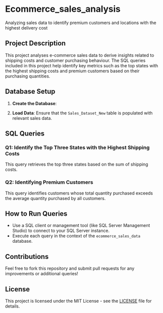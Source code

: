 # Ecommerce_sales_analysis
Analyzing sales data to identify premium customers and locations with the highest delivery cost 

## Project Description
This project analyses e-commerce sales data to derive insights related to shipping costs and customer purchasing behaviour. The SQL queries included in this project help identify key metrics such as the top states with the highest shipping costs and premium customers based on their purchasing quantities.

## Database Setup
1. **Create the Database**:

2. **Load Data**:
Ensure that the `Sales_Dataset_New` table is populated with relevant sales data.

## SQL Queries

### Q1: Identify the Top Three States with the Highest Shipping Costs
This query retrieves the top three states based on the sum of shipping costs.

### Q2: Identifying Premium Customers
This query identifies customers whose total quantity purchased exceeds the average quantity purchased by all customers.

## How to Run Queries
- Use a SQL client or management tool (like SQL Server Management Studio) to connect to your SQL Server instance.
- Execute each query in the context of the `ecommerce_sales_data` database.

## Contributions
Feel free to fork this repository and submit pull requests for any improvements or additional queries!

## License
This project is licensed under the MIT License - see the [LICENSE](LICENSE) file for details.
